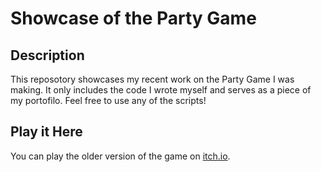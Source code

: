 # Showcase of the Party Game 


## Description
This reposotory showcases my recent work on the Party Game I was making. It only includes the code I wrote myself and serves as a piece of my portofilo. Feel free to use any of the scripts!

## Play it Here
You can play the older version of the game on [itch.io](https://psikh286.itch.io/party-chaos).
